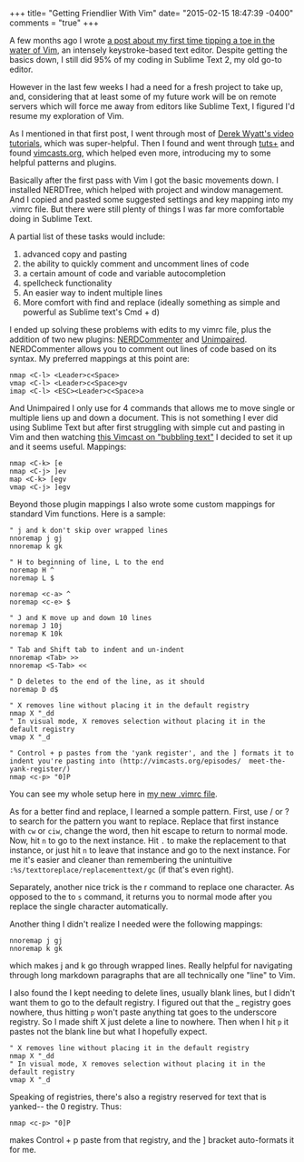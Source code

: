 +++
title= "Getting Friendlier With Vim"
date= "2015-02-15 18:47:39 -0400"
comments = "true"
+++

A few months ago I wrote [a post about my first time tipping a toe in the water of Vim](http://sts10.github.io/blog/2014/09/10/getting-started-with-vim/), an intensely keystroke-based text editor. Despite getting the basics down, I still did 95% of my coding in Sublime Text 2, my old go-to editor. 

However in the last few weeks I had a need for a fresh project to take up, and, considering that at least some of my future work will be on remote servers which will force me away from editors like Sublime Text, I figured I'd resume my exploration of Vim.

<!-- more -->

As I mentioned in that first post, I went through most of [Derek Wyatt's video tutorials](http://derekwyatt.org/vim/tutorials/novice/#Welcome), which was super-helpful. Then I found and went through [tuts+](http://code.tutsplus.com/articles/25-vim-tutorials-screencasts-and-resources--net-14631) and found [vimcasts.org](http://vimcasts.org/episodes/page/7/), which helped even more, introducing my to some helpful patterns and plugins. 

Basically after the first pass with Vim I got the basic movements down. I installed NERDTree, which helped with project and window management. And I copied and pasted some suggested settings and key mapping into my .vimrc file. But there were still plenty of things I was far more comfortable doing in Sublime Text.

A partial list of these tasks would include: 
1. advanced copy and pasting
2. the ability to quickly comment and uncomment lines of code
3. a certain amount of code and variable autocompletion
4. spellcheck functionality
5. An easier way to indent multiple lines
6. More comfort with find and replace (ideally something as simple and powerful as Sublime text's Cmd + d)

I ended up solving these problems with edits to my vimrc file, plus the addition of two new plugins: [NERDCommenter](https://github.com/scrooloose/nerdcommenter) and [Unimpaired](https://github.com/tpope/vim-unimpaired). NERDCommenter allows you to comment out lines of code based on its syntax. My preferred mappings at this point are: 

```
nmap <C-l> <Leader>c<Space>
vmap <C-l> <Leader>c<Space>gv
imap <C-l> <ESC><Leader>c<Space>a
```

And Unimpaired I only use for 4 commands that allows me to move single or multiple liens up and down a document. This is not something I ever did using Sublime Text but after first struggling with simple cut and pasting in Vim and then watching [this Vimcast on "bubbling text"](http://vimcasts.org/episodes/bubbling-text/) I decided to set it up and it seems useful. Mappings:

```
nmap <C-k> [e
nmap <C-j> ]ev
map <C-k> [egv
vmap <C-j> ]egv
```

Beyond those plugin mappings I also wrote some custom mappings for standard Vim functions. Here is a sample:

```
" j and k don't skip over wrapped lines
nnoremap j gj
nnoremap k gk

" H to beginning of line, L to the end
noremap H ^
noremap L $

noremap <c-a> ^
noremap <c-e> $

" J and K move up and down 10 lines
noremap J 10j
noremap K 10k

" Tab and Shift tab to indent and un-indent
nnoremap <Tab> >>
nnoremap <S-Tab> <<

" D deletes to the end of the line, as it should
noremap D d$

" X removes line without placing it in the default registry
nmap X "_dd
" In visual mode, X removes selection without placing it in the default registry
vmap X "_d

" Control + p pastes from the 'yank register', and the ] formats it to indent you're pasting into (http://vimcasts.org/episodes/  meet-the-yank-register/)
nmap <c-p> "0]P

```

You can see my whole setup here in [my new .vimrc file](https://github.com/sts10/terminal_and_vim_settings/blob/master/vimrc).

As for a better find and replace, I learned a somple pattern. First, use / or ? to search for the pattern you want to replace. Replace that first instance with `cw` or `ciw`, change the word, then hit escape to return to normal mode. Now, hit `n` to go to the next instance. Hit `.` to make the replacement to that instance, or just hit `n` to leave that instance and go to the next instance. For me it's easier and cleaner than remembering the unintuitive `:%s/texttoreplace/replacementtext/gc` (if that's even right). 

Separately, another nice trick is the r command to replace one character. As opposed to the to `s` command, it returns you to normal mode after you replace the single character automatically. 

Another thing I didn't realize I needed were the following mappings: 

```
nnoremap j gj
nnoremap k gk
```

which makes j and k go through wrapped lines. Really helpful for navigating through long markdown paragraphs that are all technically one "line" to Vim. 

I also found the I kept needing to delete lines, usually blank lines, but I didn't want them to go to the default registry. I figured out that the _ registry goes nowhere, thus hitting `p` won't paste anything tat goes to the underscore registry. So I made shift X just delete a line to nowhere. Then when I hit `p` it pastes not the blank line but what I hopefully expect.

```
" X removes line without placing it in the default registry
nmap X "_dd
" In visual mode, X removes selection without placing it in the default registry
vmap X "_d
```

Speaking of registries, there's also a registry reserved for text that is yanked-- the 0 registry. Thus:

```
nmap <c-p> "0]P
```

makes Control + p paste from that registry, and the ] bracket auto-formats it for me. 

